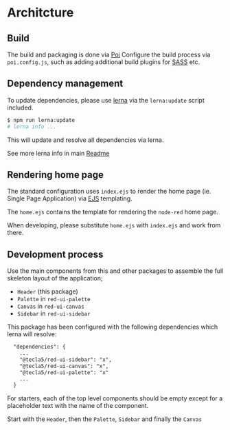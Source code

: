 # Architcture

## Build

The build and packaging is done via [Poi](https://poi.js.org/#/)
Configure the build process via `poi.config.js`, such as adding additional build plugins for [SASS](http://sass-lang.com/) etc.

## Dependency management

To update dependencies, please use [lerna](https://lernajs.io/#getting-started) via the `lerna:update` script included.

```bash
$ npm run lerna:update
# lerna info ...
```

This will update and resolve all dependencies via lerna.

See more lerna info in main [Readme](https://github.com/tecla5/red-ui/blob/master/Readme.md)

## Rendering home page

The standard configuration uses `index.ejs`  to render the home page (ie. Single Page Application) via [EJS](http://www.embeddedjs.com/) templating.

The `home.ejs` contains the template for rendering the `node-red` home page.

When developing, please substitute `home.ejs` with `index.ejs` and work from there.

## Development process

Use the main components from this and other packages to assemble the full skeleton layout of the application;

- `Header` (this package)
- `Palette` in `red-ui-palette`
- `Canvas` in `red-ui-canvas`
- `Sidebar` in `red-ui-sidebar`

This package has been configured with the following dependencies which lerna will resolve:

```txt
  "dependencies": {
    ...
    "@tecla5/red-ui-sidebar": "x",
    "@tecla5/red-ui-canvas": "x",
    "@tecla5/red-ui-palette": "x"
    ...
  }
```

For starters, each of the top level components should be empty except for a placeholder text with the name of the component.

Start with the `Header`, then the `Palette`, `Sidebar` and finally the `Canvas`
